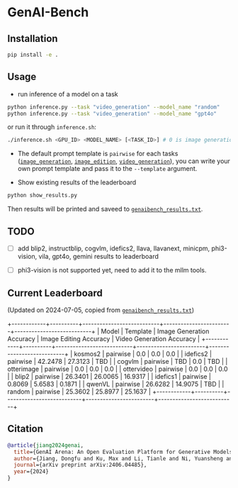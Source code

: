 # GenAI-Bench
## Installation
```bash
pip install -e .
```

## Usage

- run inference of a model on a task
```bash
python inference.py --task "video_generation" --model_name "random"
python inference.py --task "video_generation" --model_name "gpt4o"
```

or run it through `inference.sh`:
```bash
./inference.sh <GPU_ID> <MODEL_NAME> [<TASK_ID>] # 0 is image generation, 1 is image edition, 2 is video generation 
```

- The default prompt template is `pairwise` for each tasks ([`image_generation`](./genaibench/templates/image_generation/pairwise.txt), [`image_edition`](./genaibench/templates/image_edition/pairwise.txt), [`video_generation`](./genaibench/templates/video_generation/pairwise.txt)), you can write your own prompt template and pass it to the `--template` argument.

- Show existing results of the leaderboard
```bash
python show_results.py
```
Then results will be printed and saveed to [`genaibench_results.txt`](./genaibench_results.txt).


## TODO
- [ ] add blip2, instructblip, cogvlm, idefics2, llava, llavanext, minicpm, phi3-vision, vila, gpt4o, gemini results to leaderboard
- [ ] phi3-vision is not supported yet, need to add it to the mllm tools.


## Current Leaderboard 
(Updated on 2024-07-05, copied from [`genaibench_results.txt`](./genaibench_results.txt))

+------------+----------+---------------------------+------------------------+---------------------------+
|   Model    | Template | Image Generation Accuracy | Image Editing Accuracy | Video Generation Accuracy |
+------------+----------+---------------------------+------------------------+---------------------------+
|  kosmos2   | pairwise |            0.0            |          0.0           |            0.0            |
|  idefics2  | pairwise |          42.2478          |        27.3123         |            TBD            |
|   cogvlm   | pairwise |            TBD            |          0.0           |            TBD            |
| otterimage | pairwise |            0.0            |          0.0           |            0.0            |
| ottervideo | pairwise |            0.0            |          0.0           |            0.0            |
|   blip2    | pairwise |          26.3401          |        26.0065         |          16.9317          |
|  idefics1  | pairwise |           0.8069          |         5.6583         |           0.1871          |
|   qwenVL   | pairwise |          26.6282          |        14.9075         |            TBD            |
|   random   | pairwise |          25.3602          |        25.8977         |          25.1637          |
+------------+----------+---------------------------+------------------------+---------------------------+








## Citation
```bibtex
@article{jiang2024genai,
  title={GenAI Arena: An Open Evaluation Platform for Generative Models},
  author={Jiang, Dongfu and Ku, Max and Li, Tianle and Ni, Yuansheng and Sun, Shizhuo and Fan, Rongqi and Chen, Wenhu},
  journal={arXiv preprint arXiv:2406.04485},
  year={2024}
}
```